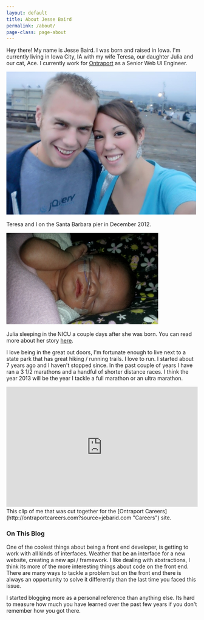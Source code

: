 ```yaml
---
layout: default
title: About Jesse Baird 
permalink: /about/
page-class: page-about
---
```


Hey there! My name is Jesse Baird. I was born and raised in Iowa. I'm currently living in Iowa City, IA with my wife Teresa, our daughter Julia and our cat, Ace. I currently work for [Ontraport](http://ontraport.com?source=jebarid.com "Ontraport.com") as a Senior Web UI Engineer.

![Jesse and Teresa on the Santa Barbara pier](/media/family.jpg)

Teresa and I on the Santa Barbara pier in December 2012.

![sleeping julia](/media/2013-05-25-julia-bairds-rough-start/sleeping-juila.jpg)

Julia sleeping in the NICU a couple days after she was born. You can read more about her story [here](/2013/05/25/julia-bairds-rough-start.html).

I love being in the great out doors, I'm fortunate enough to live next to a state park that has great hiking / running trails. I love to run. I started about 7 years ago and I haven't stopped since. In the past couple of years I have ran a 3 1/2 marathons and a handful of shorter distance races. I think the year 2013 will be the year I tackle a full marathon or an ultra marathon.

<iframe width="100%" height="315" src="http://www.youtube.com/embed/d_XgTTgzOHg" frameborder="0" allowfullscreen></iframe>
This clip of me that was cut together for the [Ontraport Careers](http://ontraportcareers.com?source=jebarid.com "Careers") site.

### On This Blog

One of the coolest things about being a front end developer, is getting to work with all kinds of interfaces. Weather that be an interface for a new website, creating a new api / framework. I like dealing with abstractions, I think its more of the more interesting things about code on the front end. There are many ways to tackle a problem but on the front end there is always an opportunity to solve it differently than the last time you faced this issue.

I started blogging more as a personal reference than anything else. Its hard to measure how much you have learned over the past few years if you don't remember how you got there.
